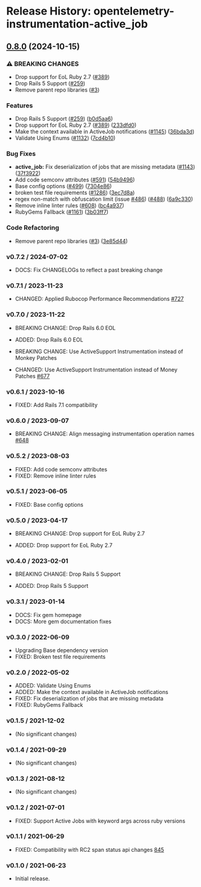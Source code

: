 # Release History: opentelemetry-instrumentation-active_job

## [0.8.0](https://github.com/80486858/repo-1/compare/opentelemetry-instrumentation-active_job-v0.7.1...opentelemetry-instrumentation-active_job/v0.8.0) (2024-10-15)


### ⚠ BREAKING CHANGES

* Drop support for EoL Ruby 2.7 ([#389](https://github.com/80486858/repo-1/issues/389))
* Drop Rails 5 Support ([#259](https://github.com/80486858/repo-1/issues/259))
* Remove parent repo libraries ([#3](https://github.com/80486858/repo-1/issues/3))

### Features

* Drop Rails 5 Support ([#259](https://github.com/80486858/repo-1/issues/259)) ([b0d5aa6](https://github.com/80486858/repo-1/commit/b0d5aa68dd660546d28f8f89ef9004ec776c7bf6))
* Drop support for EoL Ruby 2.7 ([#389](https://github.com/80486858/repo-1/issues/389)) ([233dfd0](https://github.com/80486858/repo-1/commit/233dfd0dae81346e9687090f9d8dfb85215e0ba7))
* Make the context available in ActiveJob notifications ([#1145](https://github.com/80486858/repo-1/issues/1145)) ([36bda3d](https://github.com/80486858/repo-1/commit/36bda3dbc516ccfac2842a942d3fe217be3ac986))
* Validate Using Enums ([#1132](https://github.com/80486858/repo-1/issues/1132)) ([7cd4b10](https://github.com/80486858/repo-1/commit/7cd4b10ba516cecbb15a40dbe3bd5ed3860b1f88))


### Bug Fixes

* **active_job:** Fix deserialization of jobs that are missing metadata ([#1143](https://github.com/80486858/repo-1/issues/1143)) ([37f3922](https://github.com/80486858/repo-1/commit/37f39224d48bcee5d085ad88da1be5cb22b63c68))
* Add code semconv attributes ([#591](https://github.com/80486858/repo-1/issues/591)) ([54b9496](https://github.com/80486858/repo-1/commit/54b9496fb58057d426ae2a5588bb227bf8d6de57))
* Base config options ([#499](https://github.com/80486858/repo-1/issues/499)) ([7304e86](https://github.com/80486858/repo-1/commit/7304e86e9a3beba5c20f790b256bbb54469411ca))
* broken test file requirements ([#1286](https://github.com/80486858/repo-1/issues/1286)) ([3ec7d8a](https://github.com/80486858/repo-1/commit/3ec7d8a456dbd3c9bbad7b397a3da8b8a311d8e3))
* regex non-match with obfuscation limit (issue [#486](https://github.com/80486858/repo-1/issues/486)) ([#488](https://github.com/80486858/repo-1/issues/488)) ([6a9c330](https://github.com/80486858/repo-1/commit/6a9c33088c6c9f39b2bc30247a3ed825553c07d4))
* Remove inline linter rules ([#608](https://github.com/80486858/repo-1/issues/608)) ([bc4a937](https://github.com/80486858/repo-1/commit/bc4a937ed2a0d1898f0f19ae45a2b3a0ef9a067c))
* RubyGems Fallback ([#1161](https://github.com/80486858/repo-1/issues/1161)) ([3b03ff7](https://github.com/80486858/repo-1/commit/3b03ff7ea66b69c85ba205a369b85c2c33b712fe))


### Code Refactoring

* Remove parent repo libraries ([#3](https://github.com/80486858/repo-1/issues/3)) ([3e85d44](https://github.com/80486858/repo-1/commit/3e85d4436d338f326816c639cd2087751c63feb1))

### v0.7.2 / 2024-07-02

* DOCS: Fix CHANGELOGs to reflect a past breaking change

### v0.7.1 / 2023-11-23

* CHANGED: Applied Rubocop Performance Recommendations [#727](https://github.com/open-telemetry/opentelemetry-ruby-contrib/pull/727)

### v0.7.0 / 2023-11-22

* BREAKING CHANGE: Drop Rails 6.0 EOL

* ADDED: Drop Rails 6.0 EOL

* BREAKING CHANGE: Use ActiveSupport Instrumentation instead of Monkey Patches

* CHANGED: Use ActiveSupport Instrumentation instead of Money Patches [#677](https://github.com/open-telemetry/opentelemetry-ruby-contrib/pull/677)

### v0.6.1 / 2023-10-16

* FIXED: Add Rails 7.1 compatibility

### v0.6.0 / 2023-09-07

* BREAKING CHANGE: Align messaging instrumentation operation names [#648](https://github.com/open-telemetry/opentelemetry-ruby-contrib/pull/648)

### v0.5.2 / 2023-08-03

* FIXED: Add code semconv attributes
* FIXED: Remove inline linter rules

### v0.5.1 / 2023-06-05

* FIXED: Base config options

### v0.5.0 / 2023-04-17

* BREAKING CHANGE: Drop support for EoL Ruby 2.7 

* ADDED: Drop support for EoL Ruby 2.7 

### v0.4.0 / 2023-02-01

* BREAKING CHANGE: Drop Rails 5 Support 

* ADDED: Drop Rails 5 Support 

### v0.3.1 / 2023-01-14

* DOCS: Fix gem homepage 
* DOCS: More gem documentation fixes 

### v0.3.0 / 2022-06-09

* Upgrading Base dependency version
* FIXED: Broken test file requirements 

### v0.2.0 / 2022-05-02

* ADDED: Validate Using Enums 
* ADDED: Make the context available in ActiveJob notifications 
* FIXED: Fix deserialization of jobs that are missing metadata 
* FIXED: RubyGems Fallback 

### v0.1.5 / 2021-12-02

* (No significant changes)

### v0.1.4 / 2021-09-29

* (No significant changes)

### v0.1.3 / 2021-08-12

* (No significant changes)

### v0.1.2 / 2021-07-01

* FIXED: Support Active Jobs with keyword args across ruby versions  

### v0.1.1 / 2021-06-29

* FIXED: Compatibility with RC2 span status api changes [845](https://github.com/open-telemetry/opentelemetry-ruby/pull/845)

### v0.1.0 / 2021-06-23

* Initial release.
